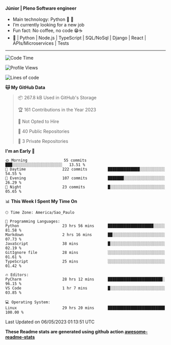 #### Júnior | Pleno Software engineer 

- Main technology: Python 🐍 💖
- I’m currently looking for a new job
- Fun fact: No coffee, no code 😁☕
- 📖 | Python | Node.js | TypeScript | SQL/NoSql | Django | React | APIs/Microservices | Tests 
---
<!--START_SECTION:waka-->
![Code Time](http://img.shields.io/badge/Code%20Time-774%20hrs%2010%20mins-blue)

![Profile Views](http://img.shields.io/badge/Profile%20Views-34-blue)

![Lines of code](https://img.shields.io/badge/From%20Hello%20World%20I%27ve%20Written-10.6%20million%20lines%20of%20code-blue)

**🐱 My GitHub Data** 

> 📦 267.8 kB Used in GitHub's Storage 
 > 
> 🏆 161 Contributions in the Year 2023
 > 
> 🚫 Not Opted to Hire
 > 
> 📜 40 Public Repositories 
 > 
> 🔑 3 Private Repositories 
 > 
**I'm an Early 🐤** 

```text
🌞 Morning                55 commits          ███░░░░░░░░░░░░░░░░░░░░░░   13.51 % 
🌆 Daytime                222 commits         ██████████████░░░░░░░░░░░   54.55 % 
🌃 Evening                107 commits         ███████░░░░░░░░░░░░░░░░░░   26.29 % 
🌙 Night                  23 commits          █░░░░░░░░░░░░░░░░░░░░░░░░   05.65 % 
```


📊 **This Week I Spent My Time On** 

```text
🕑︎ Time Zone: America/Sao_Paulo

💬 Programming Languages: 
Python                   23 hrs 56 mins      ████████████████████░░░░░   81.58 % 
Markdown                 2 hrs 16 mins       ██░░░░░░░░░░░░░░░░░░░░░░░   07.73 % 
JavaScript               38 mins             █░░░░░░░░░░░░░░░░░░░░░░░░   02.19 % 
GitIgnore file           28 mins             ░░░░░░░░░░░░░░░░░░░░░░░░░   01.61 % 
TypeScript               25 mins             ░░░░░░░░░░░░░░░░░░░░░░░░░   01.42 % 

🔥 Editors: 
PyCharm                  28 hrs 12 mins      ████████████████████████░   96.15 % 
VS Code                  1 hr 7 mins         █░░░░░░░░░░░░░░░░░░░░░░░░   03.85 % 

💻 Operating System: 
Linux                    29 hrs 20 mins      █████████████████████████   100.00 % 
```


 Last Updated on 06/05/2023 01:13:51 UTC
<!--END_SECTION:waka-->

**These Readme stats are generated using github action [awesome-readme-stats](https://github.com/anmol098/waka-readme-stats)**
